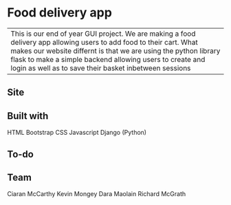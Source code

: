 # Food delivery app
<table>
<tr>
<td>
  This is our end of year GUI project. We are making a food delivery app allowing users to add food to their cart. What makes our website differnt is that we are using the python library flask to make a simple backend allowing users to create and login as well as to save their basket inbetween sessions
</td>
</tr>
</table>

## Site

## Built with 
HTML
Bootstrap CSS
Javascript
Django (Python)

## To-do

## Team
Ciaran McCarthy
Kevin Mongey
Dara Maolain
Richard McGrath

